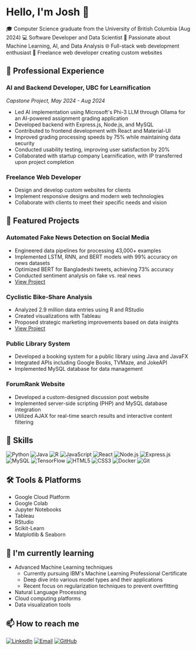 # Hello, I'm Josh 👋

🎓 Computer Science graduate from the University of British Columbia (Aug 2024)
💻 Software Developer and Data Scientist
🤖 Passionate about Machine Learning, AI, and Data Analysis
🌐 Full-stack web development enthusiast
🚀 Freelance web developer creating custom websites

## 💼 Professional Experience

### AI and Backend Developer, UBC for Learnification
*Capstone Project, May 2024 - Aug 2024*
- Led AI implementation using Microsoft's Phi-3 LLM through Ollama for an AI-powered assignment grading application
- Developed backend with Express.js, Node.js, and MySQL
- Contributed to frontend development with React and Material-UI
- Improved grading processing speeds by 75% while maintaining data security
- Conducted usability testing, improving user satisfaction by 20%
- Collaborated with startup company Learnification, with IP transferred upon project completion

### Freelance Web Developer
- Design and develop custom websites for clients
- Implement responsive designs and modern web technologies
- Collaborate with clients to meet their specific needs and vision

## 🚀 Featured Projects

### Automated Fake News Detection on Social Media
- Engineered data pipelines for processing 43,000+ examples
- Implemented LSTM, RNN, and BERT models with 99% accuracy on news datasets
- Optimized BERT for Bangladeshi tweets, achieving 73% accuracy
- Conducted sentiment analysis on fake vs. real news
- [View Project](https://github.com/joshndala/fake-news-detection/blob/main/Deep%20Learning%20on%20Fake%20News%20Detection%20Final%20Paper.pdf)

### Cyclistic Bike-Share Analysis
- Analyzed 2.9 million data entries using R and RStudio
- Created visualizations with Tableau
- Proposed strategic marketing improvements based on data insights
- [View Project](https://github.com/joshndala/Cyclistic-Case-Study)

### Public Library System
- Developed a booking system for a public library using Java and JavaFX
- Integrated APIs including Google Books, TVMaze, and JokeAPI
- Implemented MySQL database for data management

### ForumRank Website
- Developed a custom-designed discussion post website
- Implemented server-side scripting (PHP) and MySQL database integration
- Utilized AJAX for real-time search results and interactive content filtering

## 💼 Skills

![Python](https://img.shields.io/badge/-Python-3776AB?style=flat-square&logo=Python&logoColor=white)
![Java](https://img.shields.io/badge/-Java-007396?style=flat-square&logo=Java&logoColor=white)
![R](https://img.shields.io/badge/-R-276DC3?style=flat-square&logo=R&logoColor=white)
![JavaScript](https://img.shields.io/badge/-JavaScript-F7DF1E?style=flat-square&logo=javascript&logoColor=black)
![React](https://img.shields.io/badge/-React-61DAFB?style=flat-square&logo=react&logoColor=black)
![Node.js](https://img.shields.io/badge/-Node.js-339933?style=flat-square&logo=Node.js&logoColor=white)
![Express.js](https://img.shields.io/badge/-Express.js-000000?style=flat-square&logo=express&logoColor=white)
![MySQL](https://img.shields.io/badge/-MySQL-4479A1?style=flat-square&logo=mysql&logoColor=white)
![TensorFlow](https://img.shields.io/badge/-TensorFlow-FF6F00?style=flat-square&logo=TensorFlow&logoColor=white)
![HTML5](https://img.shields.io/badge/-HTML5-E34F26?style=flat-square&logo=html5&logoColor=white)
![CSS3](https://img.shields.io/badge/-CSS3-1572B6?style=flat-square&logo=css3&logoColor=white)
![Docker](https://img.shields.io/badge/-Docker-2496ED?style=flat-square&logo=docker&logoColor=white)
![Git](https://img.shields.io/badge/-Git-F05032?style=flat-square&logo=git&logoColor=white)

## 🛠 Tools & Platforms
- Google Cloud Platform
- Google Colab
- Jupyter Notebooks
- Tableau
- RStudio
- Scikit-Learn
- Matplotlib & Seaborn

## 🌱 I'm currently learning
- Advanced Machine Learning techniques
  - Currently pursuing IBM's Machine Learning Professional Certificate
  - Deep dive into various model types and their applications
  - Recent focus on regularization techniques to prevent overfitting
- Natural Language Processing
- Cloud computing platforms
- Data visualization tools

## 📫 How to reach me
[![LinkedIn](https://img.shields.io/badge/-LinkedIn-0077B5?style=flat-square&logo=LinkedIn&logoColor=white)](https://www.linkedin.com/in/joshua-ndala/)
[![Email](https://img.shields.io/badge/-Email-D14836?style=flat-square&logo=Gmail&logoColor=white)](mailto:jndala246@gmail.com)
[![GitHub](https://img.shields.io/badge/-GitHub-181717?style=flat-square&logo=GitHub&logoColor=white)](https://github.com/joshndala)

